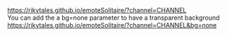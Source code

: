 https://rikytales.github.io/emoteSolitaire/?channel=CHANNEL  
You can add the a bg=none parameter to have a transparent background  
https://rikytales.github.io/emoteSolitaire/?channel=CHANNEL&bg=none